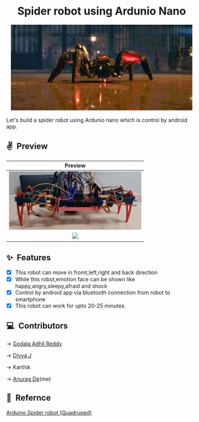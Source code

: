 <h1 align="center" >Spider robot using Ardunio Nano</h1>
<p align="center">
   <img width="480" src="for  md file/spideranim.gif">
</p>
Let's build a spider robot using Ardunio nano which is control by android app.

## ✌&ensp;Preview

|              Preview             |
| :----------------------------------: |
| <img src="for  md file/20211002_152952.jpg" width="350">|
| <img src="for  md file/previewemotion.gif" width="350">|

## ✨&ensp;Features
* [x] This robot can move in fromt,left,right and back direction
* [x] While this robot,emotion face can be shown like happy,angry,sleepy,afraid and shock 
* [x] Control by android app via bluetooth connection from robot to smartphone
* [x] This robot can work for upto 20-25 minutes.

## 💻&ensp;Contributors
->
<a href= "https://www.linkedin.com/in/godala-adhil-reddy-6301b0191/">Godala Adhil Reddy</a>

->
<a href= "https://www.linkedin.com/in/divya-j-365b28225/">Divya J</a>

->
<a >Karthik</a>

->
<a href= "https://www.linkedin.com/in/anurag-de-404s-retr0/">Anurag De</a>(me)

## 📝&ensp;Refernce
<a href= "https://www.youtube.com/watch?v=fvUhFBq7Z4g">Arduino Spider robot (Quadruped)</a>
